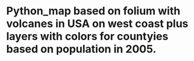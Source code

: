 # Python_map based on folium with volcanes in USA on west coast plus layers with colors for countyies based on population in 2005. 
